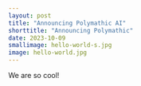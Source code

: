 ```yaml
---
layout: post
title: "Announcing Polymathic AI"
shorttitle: "Announcing Polymathic"
date: 2023-10-09
smallimage: hello-world-s.jpg
image: hello-world.jpg
---
```


We are so cool!